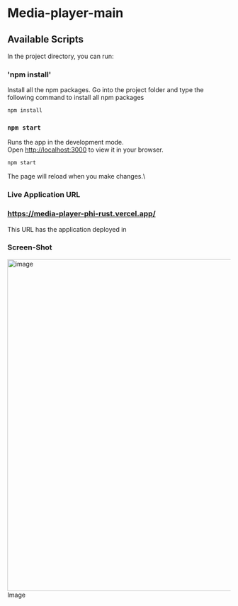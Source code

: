 # Media-player-main

## Available Scripts

In the project directory, you can run:

### 'npm install'

Install all the npm packages. Go into the project folder and type the following command to install all npm packages
```bash
npm install
```


### `npm start`

Runs the app in the development mode.\
Open [http://localhost:3000](http://localhost:3000) to view it in your browser.

```bash
npm start
```
The page will reload when you make changes.\


### Live Application URL

### https://media-player-phi-rust.vercel.app/
This URL has the application deployed in


### Screen-Shot

<img width="749" alt="image" src="https://github.com/Sandeep08011999/Media_Player/assets/154302999/e07c1af9-2427-401c-a369-6d1fcc03ebc1">
Image



